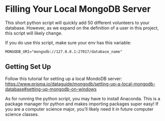# Filling Your Local MongoDB Server

This short python script will quickly add 50 different volunteers to your database. However,
as we expand on the definition of a user in this project, this script will likely change.

If you do use this script, make sure your env has this variable:
```
MONGODB_URI="mongodb://127.0.0.1:27017/database_name"
```

## Getting Set Up

Follow this tutorial for setting up a local MondoDB server:
https://www.prisma.io/dataguide/mongodb/setting-up-a-local-mongodb-database#setting-up-mongodb-on-windows

As for running the python script, you may have to install Anaconda. This is a package manager
for python and makes importing packages super easy! If you are a computer science major, you'll
likely need it in future computer science classes.
